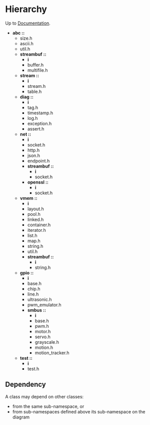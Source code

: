 # Hierarchy

Up to [Documentation](README.md).


- __abc ::__
    - size.h
    - ascii.h
    - util.h
    - __streambuf ::__
        - __i__
        - buffer.h
        - multifile.h
    - __stream ::__
        - __i__
        - stream.h
        - table.h
    - __diag ::__
        - __i__
        - tag.h
        - timestamp.h
        - log.h
        - exception.h
        - assert.h
    - __net ::__
        - __i__
        - socket.h
        - http.h
        - json.h
        - endpoint.h
        - __streambuf ::__
            - __i__
            - socket.h
        - __openssl ::__
            - __i__
            - socket.h
    - __vmem ::__
        - __i__
        - layout.h
        - pool.h
        - linked.h
        - container.h
        - iterator.h
        - list.h
        - map.h
        - string.h
        - util.h
        - __streambuf ::__
            - __i__
            - string.h
    - __gpio ::__
        - __i__
        - base.h
        - chip.h
        - line.h
        - ultrasonic.h
        - pwm_emulator.h
        - __smbus ::__
            - __i__
            - base.h
            - pwm.h
            - motor.h
            - servo.h
            - grayscale.h
            - motion.h
            - motion_tracker.h
    - __test ::__
        - __i__
        - test.h

## Dependency
A class may depend on other classes:
- from the same sub-namespace, or
- from sub-namespaces defined above its sub-namespace on the diagram
